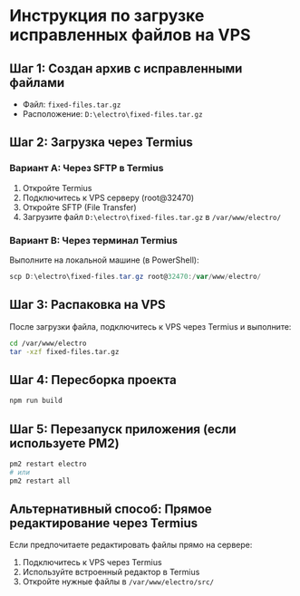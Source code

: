 # Инструкция по загрузке исправленных файлов на VPS

## Шаг 1: Создан архив с исправленными файлами
- Файл: `fixed-files.tar.gz`
- Расположение: `D:\electro\fixed-files.tar.gz`

## Шаг 2: Загрузка через Termius

### Вариант A: Через SFTP в Termius
1. Откройте Termius
2. Подключитесь к VPS серверу (root@32470)
3. Откройте SFTP (File Transfer)
4. Загрузите файл `D:\electro\fixed-files.tar.gz` в `/var/www/electro/`

### Вариант B: Через терминал Termius
Выполните на локальной машине (в PowerShell):
```powershell
scp D:\electro\fixed-files.tar.gz root@32470:/var/www/electro/
```

## Шаг 3: Распаковка на VPS
После загрузки файла, подключитесь к VPS через Termius и выполните:

```bash
cd /var/www/electro
tar -xzf fixed-files.tar.gz
```

## Шаг 4: Пересборка проекта
```bash
npm run build
```

## Шаг 5: Перезапуск приложения (если используете PM2)
```bash
pm2 restart electro
# или
pm2 restart all
```

## Альтернативный способ: Прямое редактирование через Termius
Если предпочитаете редактировать файлы прямо на сервере:
1. Подключитесь к VPS через Termius
2. Используйте встроенный редактор в Termius
3. Откройте нужные файлы в `/var/www/electro/src/`

